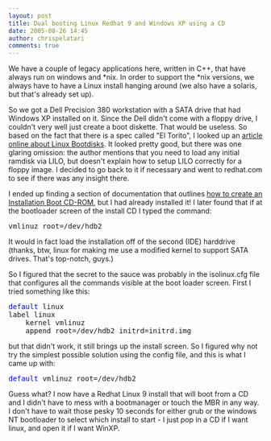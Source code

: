 ```yaml
---
layout: post
title: Dual booting Linux Redhat 9 and Windows XP using a CD
date: 2005-08-26 14:45
author: chrispelatari
comments: true
---
```


<p>We have a couple of legacy applications here, written in C++, that have 
always run on windows and *nix. In order to support the *nix versions, we always 
have to have a Linux install hanging around (we also have a solaris, but that's 
already set up).</p>
<p>So we got a Dell Precision 380 workstation with a SATA drive that had Windows 
XP installed on it. Since the Dell didn't come with a floppy drive, I couldn't 
very well just create a boot diskette. That would be useless. So based on the 
fact that there is a spec called "El Torito", I looked up an <a href="http://url123.com/ucrup">article online about Linux Bootdisks</a>. It 
looked pretty good, but there was one glaring omission: the author mentions that 
you need to load any initial ramdisk via LILO, but doesn't explain how to setup 
LILO correctly for a floppy image. I decided to go back to it if necessary and 
went to redhat.com to see if there was any insight there.</p>
<p>I ended up finding a section of documentation that outlines <a href="http://url123.com/uc6sh">how to create an Installation Boot CD-ROM</a>, 
but I had already installed it! I later found that if at the bootloader screen 
of the install CD I typed the command:</p><pre>vmlinuz root=/dev/hdb2</pre>
<p>It would in fact load the installation off of the second (IDE) harddrive 
(thanks, btw, linux for making me use a modified kernel to support SATA drives. 
That's top-notch, guys.)</p>
<p>So I figured that the secret to the sauce was probably in the isolinux.cfg 
file that configures all the commands visible at the boot loader screen. First I 
tried something like this: </p><pre><span style="color:blue;">default</span> linux
label linux
	kernel vmlinuz
	append root=/dev/hdb2 initrd=initrd.img</pre>
<p>but that didn't work, it still brings up the install screen. So I figured why 
not try the simplest possible solution using the config file, and this is what I 
came up with:</p><pre><span style="color:blue;">default</span> vmlinuz root=/dev/hdb2</pre>
<p>Guess what? I now have a Redhat Linux 9 install that will boot from a CD and 
I didn't have to mess with a bootmanager or touch the MBR in any way. I don't 
have to wait those pesky 10 seconds for either grub or the windows NT bootloader 
to select which install to start - I just pop in a CD if I want linux, and open 
it if I want WinXP.</p>
